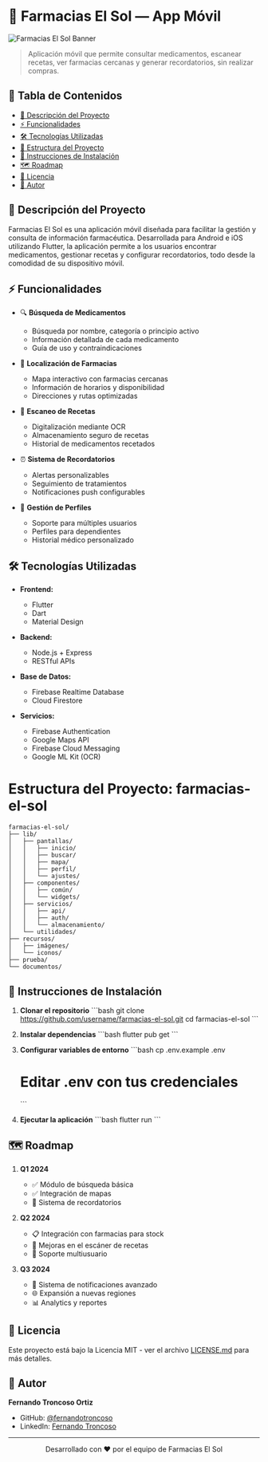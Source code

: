 # 🏥 Farmacias El Sol — App Móvil

![Farmacias El Sol Banner](https://images.pexels.com/photos/4021779/pexels-photo-4021779.jpeg)

> Aplicación móvil que permite consultar medicamentos, escanear recetas, ver farmacias cercanas y generar recordatorios, sin realizar compras.

## 📑 Tabla de Contenidos

- [🌟 Descripción del Proyecto](#descripción-del-proyecto)
- [⚡ Funcionalidades](#funcionalidades)
- [🛠️ Tecnologías Utilizadas](#tecnologías-utilizadas)
- [📁 Estructura del Proyecto](#estructura-del-proyecto)
- [🚀 Instrucciones de Instalación](#instrucciones-de-instalación)
- [🗺️ Roadmap](#roadmap)
- [📄 Licencia](#licencia)
- [👤 Autor](#autor)

## 🌟 Descripción del Proyecto

Farmacias El Sol es una aplicación móvil diseñada para facilitar la gestión y consulta de información farmacéutica. Desarrollada para Android e iOS utilizando Flutter, la aplicación permite a los usuarios encontrar medicamentos, gestionar recetas y configurar recordatorios, todo desde la comodidad de su dispositivo móvil.

## ⚡ Funcionalidades

- 🔍 **Búsqueda de Medicamentos**
  - Búsqueda por nombre, categoría o principio activo
  - Información detallada de cada medicamento
  - Guía de uso y contraindicaciones

- 📍 **Localización de Farmacias**
  - Mapa interactivo con farmacias cercanas
  - Información de horarios y disponibilidad
  - Direcciones y rutas optimizadas

- 📱 **Escaneo de Recetas**
  - Digitalización mediante OCR
  - Almacenamiento seguro de recetas
  - Historial de medicamentos recetados

- ⏰ **Sistema de Recordatorios**
  - Alertas personalizables
  - Seguimiento de tratamientos
  - Notificaciones push configurables

- 👥 **Gestión de Perfiles**
  - Soporte para múltiples usuarios
  - Perfiles para dependientes
  - Historial médico personalizado

## 🛠️ Tecnologías Utilizadas

- **Frontend:**
  - Flutter
  - Dart
  - Material Design

- **Backend:**
  - Node.js + Express
  - RESTful APIs

- **Base de Datos:**
  - Firebase Realtime Database
  - Cloud Firestore

- **Servicios:**
  - Firebase Authentication
  - Google Maps API
  - Firebase Cloud Messaging
  - Google ML Kit (OCR)


# Estructura del Proyecto: farmacias-el-sol

```
farmacias-el-sol/
├── lib/
│   ├── pantallas/
│   │   ├── inicio/
│   │   ├── buscar/
│   │   ├── mapa/
│   │   ├── perfil/
│   │   └── ajustes/
│   ├── componentes/
│   │   ├── común/
│   │   └── widgets/
│   ├── servicios/
│   │   ├── api/
│   │   ├── auth/
│   │   └── almacenamiento/
│   └── utilidades/
├── recursos/
│   ├── imágenes/
│   └── iconos/
├── prueba/
└── documentos/
```


## 🚀 Instrucciones de Instalación

1. **Clonar el repositorio**
   \`\`\`bash
   git clone https://github.com/username/farmacias-el-sol.git
   cd farmacias-el-sol
   \`\`\`

2. **Instalar dependencias**
   \`\`\`bash
   flutter pub get
   \`\`\`

3. **Configurar variables de entorno**
   \`\`\`bash
   cp .env.example .env
   # Editar .env con tus credenciales
   \`\`\`

4. **Ejecutar la aplicación**
   \`\`\`bash
   flutter run
   \`\`\`

## 🗺️ Roadmap

1. **Q1 2024**
   - ✅ Módulo de búsqueda básica
   - ✅ Integración de mapas
   - 🔄 Sistema de recordatorios

2. **Q2 2024**
   - 📋 Integración con farmacias para stock
   - 📱 Mejoras en el escáner de recetas
   - 👥 Soporte multiusuario

3. **Q3 2024**
   - 🔄 Sistema de notificaciones avanzado
   - 🌐 Expansión a nuevas regiones
   - 📊 Analytics y reportes

## 📄 Licencia

Este proyecto está bajo la Licencia MIT - ver el archivo [LICENSE.md](LICENSE.md) para más detalles.

## 👤 Autor

**Fernando Troncoso Ortiz**
- GitHub: [@fernandotroncoso](https://github.com/fernandotroncoso)
- LinkedIn: [Fernando Troncoso](https://linkedin.com/in/fernandotroncoso)

---

<p align="center">
  Desarrollado con ❤️ por el equipo de Farmacias El Sol
</p>
